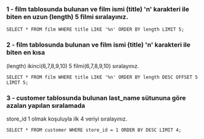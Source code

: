 ### 1 - film tablosunda bulunan ve film ismi (title) 'n' karakteri ile biten en uzun (length) 5 filmi sıralayınız.

`SELECT * FROM film WHERE title LIKE '%n'
ORDER BY length
LIMIT 5;`

### 2 - film tablosunda bulunan ve film ismi (title) 'n' karakteri ile biten en kısa 
(length) ikinci(6,7,8,9,10) 5 filmi(6,7,8,9,10) sıralayınız.

`SELECT * FROM film WHERE title LIKE '%n'
ORDER BY length DESC
OFFSET 5
LIMIT 5;`

### 3 - customer tablosunda bulunan last_name sütununa göre azalan yapılan sıralamada 
store_id 1 olmak koşuluyla ilk 4 veriyi sıralayınız.

`SELECT * FROM customer
WHERE store_id = 1
ORDER BY DESC
LIMIT 4;`
